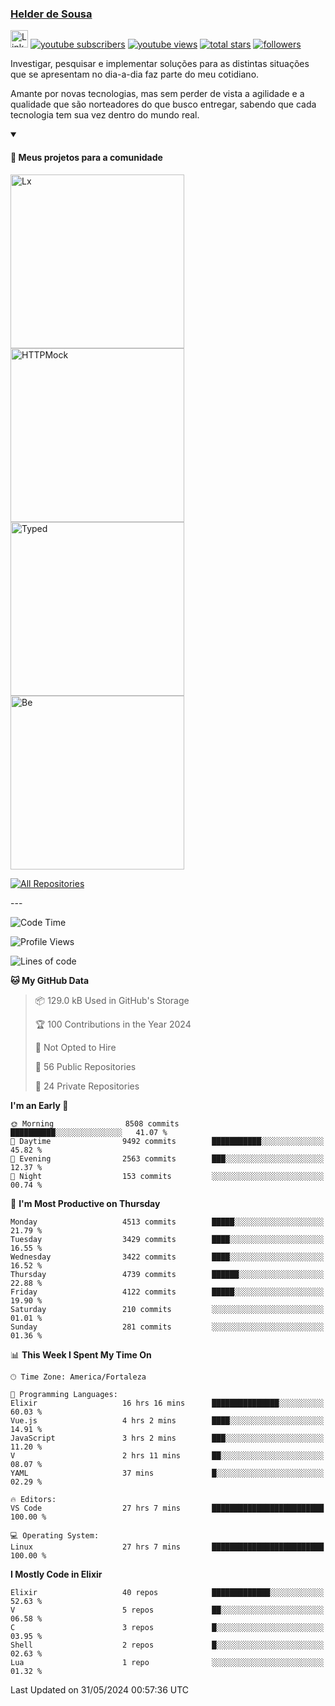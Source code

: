 <p align="left">
<a href="https://github.com/andridus">
    <h3>Helder de Sousa</h3></a>
</p>


<p align="left">
 <a href="https://linkedin.com/in/helder-de-sousa">
    <img height="28px" alt="Linkedin" title="Helder de Sousa" src="https://img.shields.io/badge/-linkedin-blue?style=flat-square&logo=Linkedin&logoColor=white&link=https://www.linkedin.com/in/helder-de-sousa""/></a>
  <a href="https://www.youtube.com/@vocedesenvolvedor?sub_confirmation=1">
    <img alt="youtube subscribers" title="Inscreva-se no canal Você, desenvolvedor" src="https://custom-icon-badges.demolab.com/youtube/channel/subscribers/UCh-qOj_p5CY_AfuR7fEYbwA?color=%23E05D44&label=V0CÊ,%20 DESENVOLVEDOR&logo=video&logoColor=white&style=for-the-badge&labelColor=CE4630""/></a>
  <a href="https://www.youtube.com/@vocedesenvolvedor">
    <img alt="youtube views" title="YouTube Visualizações" src="https://custom-icon-badges.demolab.com/youtube/channel/views/UCh-qOj_p5CY_AfuR7fEYbwA?color=%23E1AD0E&logo=video&logoColor=white&style=for-the-badge&labelColor=C79600"/></a>
  <a href="https://github.com/andridus?tab=repositories&sort=stargazers">
    <img alt="total stars" title="Total de Estrelas no GitHub" src="https://custom-icon-badges.demolab.com/github/stars/andridus?color=55960c&style=for-the-badge&labelColor=488207&logo=star"/></a>
  <a href="https://github.com/andridus?tab=followers">
    <img alt="followers" title="Siga-me on Github" src="https://custom-icon-badges.demolab.com/github/followers/andridus?color=236ad3&labelColor=1155ba&style=for-the-badge&logo=person-add&label=Follow&logoColor=white"/></a>
</p>

<p align="left">
 Investigar, pesquisar e implementar soluções para as distintas situações que se apresentam no dia-a-dia faz parte do meu cotidiano.

Amante por novas tecnologias, mas sem perder de vista a agilidade e a qualidade que são norteadores do que busco entregar, sabendo que cada tecnologia tem sua vez dentro do mundo real.
</p>


<details open>
  <summary><h4>📘 Meus projetos para a comunidade</h4></summary>

  <p align="left">
    <a href="https://github.com/andridus/lx"><img width="278" src="https://denvercoder1-github-readme-stats.vercel.app/api/pin/?username=andridus&repo=lx&theme=default&show_icons=true" alt="Lx"></a>
    <a href="https://github.com/andridus/httpmock"><img width="278" src="https://denvercoder1-github-readme-stats.vercel.app/api/pin/?username=andridus&repo=httpmock&theme=default&show_icons=true" alt="HTTPMock"></a>
    <a href="https://github.com/andridus/typed"><img width="278" src="https://denvercoder1-github-readme-stats.vercel.app/api/pin/?username=andridus&repo=typed&theme=default&show_icons=true" alt="Typed"></a>
    <a href="https://github.com/andridus/bee"><img width="278" src="https://denvercoder1-github-readme-stats.vercel.app/api/pin/?username=andridus&repo=bee&theme=default&show_icons=true" alt="Be"></a>

  </p>

  <a href="https://github.com/andridus?tab=repositories&sort=stargazers"><img alt="All Repositories" title="All Repositories" src="https://custom-icon-badges.demolab.com/badge/-Clique%20aqui%20para%20todos%20os%20meus%20repos-efefef?style=for-the-badge&logoColor=black&logo=repo"/></a>
</details>
---

<!--START_SECTION:waka-->
![Code Time](http://img.shields.io/badge/Code%20Time-1%2C913%20hrs%2055%20mins-blue)

![Profile Views](http://img.shields.io/badge/Profile%20Views-3-blue)

![Lines of code](https://img.shields.io/badge/From%20Hello%20World%20I%27ve%20Written-8.0%20million%20lines%20of%20code-blue)

**🐱 My GitHub Data** 

> 📦 129.0 kB Used in GitHub's Storage 
 > 
> 🏆 100 Contributions in the Year 2024
 > 
> 🚫 Not Opted to Hire
 > 
> 📜 56 Public Repositories 
 > 
> 🔑 24 Private Repositories 
 > 
**I'm an Early 🐤** 

```text
🌞 Morning                8508 commits        ██████████░░░░░░░░░░░░░░░   41.07 % 
🌆 Daytime                9492 commits        ███████████░░░░░░░░░░░░░░   45.82 % 
🌃 Evening                2563 commits        ███░░░░░░░░░░░░░░░░░░░░░░   12.37 % 
🌙 Night                  153 commits         ░░░░░░░░░░░░░░░░░░░░░░░░░   00.74 % 
```
📅 **I'm Most Productive on Thursday** 

```text
Monday                   4513 commits        █████░░░░░░░░░░░░░░░░░░░░   21.79 % 
Tuesday                  3429 commits        ████░░░░░░░░░░░░░░░░░░░░░   16.55 % 
Wednesday                3422 commits        ████░░░░░░░░░░░░░░░░░░░░░   16.52 % 
Thursday                 4739 commits        ██████░░░░░░░░░░░░░░░░░░░   22.88 % 
Friday                   4122 commits        █████░░░░░░░░░░░░░░░░░░░░   19.90 % 
Saturday                 210 commits         ░░░░░░░░░░░░░░░░░░░░░░░░░   01.01 % 
Sunday                   281 commits         ░░░░░░░░░░░░░░░░░░░░░░░░░   01.36 % 
```


📊 **This Week I Spent My Time On** 

```text
🕑︎ Time Zone: America/Fortaleza

💬 Programming Languages: 
Elixir                   16 hrs 16 mins      ███████████████░░░░░░░░░░   60.03 % 
Vue.js                   4 hrs 2 mins        ████░░░░░░░░░░░░░░░░░░░░░   14.91 % 
JavaScript               3 hrs 2 mins        ███░░░░░░░░░░░░░░░░░░░░░░   11.20 % 
V                        2 hrs 11 mins       ██░░░░░░░░░░░░░░░░░░░░░░░   08.07 % 
YAML                     37 mins             █░░░░░░░░░░░░░░░░░░░░░░░░   02.29 % 

🔥 Editors: 
VS Code                  27 hrs 7 mins       █████████████████████████   100.00 % 

💻 Operating System: 
Linux                    27 hrs 7 mins       █████████████████████████   100.00 % 
```

**I Mostly Code in Elixir** 

```text
Elixir                   40 repos            █████████████░░░░░░░░░░░░   52.63 % 
V                        5 repos             ██░░░░░░░░░░░░░░░░░░░░░░░   06.58 % 
C                        3 repos             █░░░░░░░░░░░░░░░░░░░░░░░░   03.95 % 
Shell                    2 repos             █░░░░░░░░░░░░░░░░░░░░░░░░   02.63 % 
Lua                      1 repo              ░░░░░░░░░░░░░░░░░░░░░░░░░   01.32 % 
```




 Last Updated on 31/05/2024 00:57:36 UTC
<!--END_SECTION:waka-->
